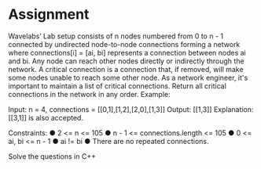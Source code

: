 # Assignment
Wavelabs’ Lab setup consists of n nodes numbered from 0 to n - 1 connected by undirected node-to-node connections forming a network where connections[i] = [ai, bi] represents a connection between nodes ai and bi. Any node can reach other nodes directly or indirectly through the network.
A critical connection is a connection that, if removed, will make some nodes unable to reach some other node.
As a network engineer, it's important to maintain a list of critical connections. Return all critical connections in the network in any order.
Example:
 
Input: n = 4, connections = [[0,1],[1,2],[2,0],[1,3]]
Output: [[1,3]]
Explanation: [[3,1]] is also accepted.

Constraints:
●	2 <= n <= 105
●	n - 1 <= connections.length <= 105
●	0 <= ai, bi <= n - 1
●	ai != bi
●	There are no repeated connections.

Solve the questions in C++

